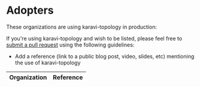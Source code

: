 <!--
Copyright (c) 2020 Dell Inc., or its subsidiaries. All Rights Reserved.

Licensed under the Apache License, Version 2.0 (the "License");
you may not use this file except in compliance with the License.
You may obtain a copy of the License at

    http://www.apache.org/licenses/LICENSE-2.0
-->
# Adopters

These organizations are using karavi-topology in production:

If you're using karavi-topology and wish to be listed, please feel free to
[submit a pull request](https://github.com/ProjectName/pulls) using the following guidelines:

* Add a reference (link to a public blog post, video, slides, etc) mentioning the use of karavi-topology

| Organization | Reference |
| ------------ | --------- |
